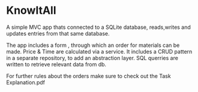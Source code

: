 # KnowItAll

A simple MVC app thats connected to a SQLite database, reads,writes and updates entries from that same database.

The app includes a form , through which an order for materials can be made. Price & Time are calculated via a service.
It includes a CRUD pattern in a separate repository, to add an abstraction layer. SQL querries are written to retrieve relevant data from db.


For further rules about the orders make sure to check out the Task Explanation.pdf
